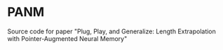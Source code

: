 # PANM
Source code for paper "Plug, Play, and Generalize: Length Extrapolation with Pointer-Augmented Neural Memory"
